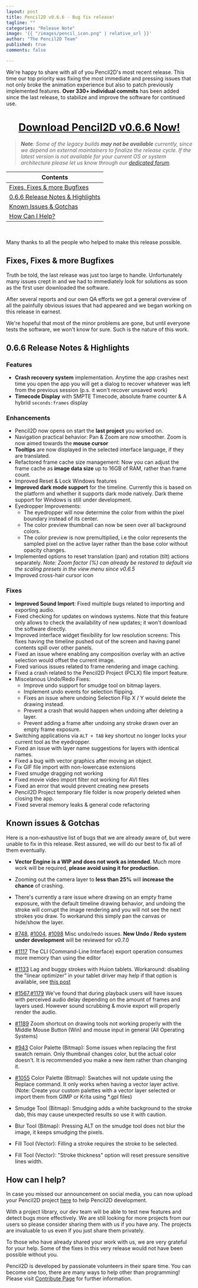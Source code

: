 ```yaml
---
layout: post
title: Pencil2D v0.6.6 - Bug fix release!
tagline: ""
categories: "Release Note"
image: '{{ "/images/pencil_icon.png" | relative_url }}'
author: "The Pencil2D Team"
published: true
comments: false

---
```


We're happy to share with all of you Pencil2D's most recent release. This time our top priority was fixing the most immediate and pressing issues that not only broke the animation experience but also to patch previously implemented features. **Over 330+ individual commits** has been added since the last release, to stabilize and improve the software for continued use.

<center><h1><a href="https://www.pencil2d.org/download">Download Pencil2D v0.6.6 Now!</a></h1></center>

> _**Note**: Some of the legacy builds **may not be available** currently, since we depend on external maintainers to finalize the release cycle. If the latest version is not available for your current OS or system architecture please let us know through our [dedicated forum][0]._

[0]: https://discuss.pencil2d.org/

| Contents                        |
| --------------------------------|
| [Fixes, Fixes & more Bugfixes](#fixes-Fixes--more-bugfixes)     |
| [0.6.6 Release Notes & Highlights](#066-release-notes--highlights)|
| [Known Issues & Gotchas](#known-issues--gotchas)|
| [How Can I Help?](#how-can-i-help)|

<br>

Many thanks to all the people who helped to make this release possible.

[chchwy]: https://github.com/chchwy
[scribblemaniac]: https://github.com/scribblemaniac
[candyface]: https://github.com/CandyFace
[davidlamhauge]: https://github.com/davidlamhauge
[josemoreno]: https://github.com/jose-moreno


## Fixes, Fixes & more Bugfixes

Truth be told, the last release was just too large to handle. Unfortunately many issues crept in and we had to immediately look for solutions as soon as the first user downloaded the software. 

After several reports and our own QA efforts we got a general overview of all the painfully obvious issues that had appeared and we began working on this release in earnest.

We're hopeful that most of the minor problems are gone, but until everyone tests the software, we won't know for sure. Such is the nature of this work.

## 0.6.6 Release Notes & Highlights

### Features
+ **Crash recovery system** implementation. Anytime the app crashes next time you open the app you will get a dialog to recover whatever was left from the previous session (p.s. it won't recover unsaved work)
+ **Timecode Display** with SMPTE Timecode, absolute frame counter & A hybrid `seconds:frames` display

### Enhancements
+ Pencil2D now opens on start the **last project** you worked on.
+ Navigation practical behavior: Pan & Zoom are now smoother. Zoom is now aimed towards the **mouse cursor**
+ **Tooltips** are now displayed in the selected interface language, if they are translated.
+ Refactored frame cache size management: Now you can adjust the frame cache as **image data size** up to 16GB of RAM, rather than frame count.
+ Improved Reset & Lock Windows features
+ **Improved dark mode support** for the timeline. Currently this is based on the platform and whether it supports dark mode natively. Dark theme support for Windows is still under development.
+ Eyedropper Improvements:
  - The eyedropper will now determine the color from within the pixel boundary instead of its center.
  - The color preview thumbnail can now be seen over all background colors.
  - The color preview is now premultiplied, i.e the color represents the sampled pixel on the active layer rather than the base color without opacity changes.
+ Implemented options to reset translation (pan) and rotation (tilt) actions separately. _Note: Zoom factor (%) can already be restored to default via the scaling presets in the view menu since v0.6.5_
+ Improved cross-hair cursor icon

### Fixes
+ **Improved Sound Import**: Fixed multiple bugs related to importing and exporting audio.
+ Fixed checking for updates on windows systems. Note that this feature only allows to check the availability of new updates; it won't download the software directly.
+ Improved interface widget flexibility for low resolution screens: This fixes having the timeline pushed out of the screen and having panel contents spill over other panels.
+ Fixed an issue where enabling any composition overlay with an active selection would offset the current image.
+ Fixed various issues related to frame rendering and image caching.
+ Fixed a crash related to the Pencil2D Project (PCLX) file import feature.
+ Miscelanous Undo/Redo Fixes:
  - Improve undo support for smudge tool on bitmap layers.
  - Implement undo events for selection flipping.
  - Fixes an issue where undoing Selection Flip X / Y would delete the drawing instead.
  - Prevent a crash that would happen when undoing after deleting a layer.
  - Prevent adding a frame after undoing any stroke drawn over an empty frame exposure.
+ Switching applications via `ALT + TAB` key shortcut no longer locks your current tool as the eyedropper.
+ Fixed an issue with layer name suggestions for layers with identical names.
+ Fixed a bug with vector graphics after moving an object.
+ Fix GIF file import with non-lowercase extensions
+ Fixed smudge dragging not working
+ Fixed movie video import filter not working for AVI files
+ Fixed an error that would prevent creating new presets
+ Pencil2D Project temporary file folder is now properly deleted when closing the app.
+ Fixed several memory leaks & general code refactoring

## Known issues & Gotchas

Here is a non-exhaustive list of bugs that we are already aware of, but were unable to fix in this release. Rest assured, we will do our best to fix all of them eventually.

- **Vector Engine is a WIP and does not work as intended**. Much more work will be required, **please avoid using it for production**.
- Zooming out the camera layer to **less than 25%** will **increase the chance** of crashing.
- There's currently a rare issue where drawing on an empty frame exposure, with the default timeline drawing behavior, and undoing the stroke will corrupt the image rendering and you will not see the next strokes you draw. To workarund this simply pan the canvas or hide/show the layer.
- [#748](https://github.com/pencil2d/pencil/issues/748), [#1004](https://github.com/pencil2d/pencil/issues/1004), [#1098](https://github.com/pencil2d/pencil/issues/1098) Misc undo/redo issues. **New Undo / Redo system under development** will be reviewed for v0.7.0
- [#1117](https://github.com/pencil2d/pencil/issues/1117) The CLI (Command-Line Interface) export operation consumes more memory than using the editor
- [#1133](https://github.com/pencil2d/pencil/issues/1133) Lag and buggy strokes with Huion tablets. Workaround: disabling the "linear optimizer" in your tablet driver may help if that option is available, see [this post](https://discuss.pencil2d.org/t/difficulty-with-tablet/1369/9)
- [#1567](https://github.com/pencil2d/pencil/issues/1567),[#1179](https://github.com/pencil2d/pencil/issues/1179) We've found that during playback users will have issues with perceived audio delay depending on the amount of frames and layers used. However sound scrubbing & movie export will properly render the audio.
- [#1189](https://github.com/pencil2d/pencil/issues/1189) Zoom shortcut on drawing tools not working properly with the Middle Mouse Button (Win) and mouse input in general (All Operating Systems)
- [#943](https://github.com/pencil2d/pencil/issues/943) Color Palette (Bitmap): Some issues when replacing the first swatch remain. Only thumbnail changes color, but the actual color doesn't. It is recommended you make a new item rather than changing it.
- [#1055](https://github.com/pencil2d/pencil/issues/1055) Color Palette (Bitmap): Swatches will not update using the Replace command. It only works when having a vector layer active. (Note: Create your custom palettes with a vector layer selected or import them from GIMP or Krita using *.gpl files)

- Smudge Tool (Bitmap): Smudging adds a white background to the stroke dab, this may cause unexpected results so use it with caution.
- Blur Tool (Bitmap): Pressing ALT on the smudge tool does not blur the image, it keeps smudging the pixels.
- Fill Tool (Vector): Filling a stroke requires the stroke to be selected.
- Fill Tool (Vector): "Stroke thickness" option will reset pressure sensitive lines width.

## How can I help?

In case you missed our announcement on social media, you can now upload your Pencil2D project [here](https://www.pencil2d.org/contribute/share.html) to help Pencil2D development.

With a project library, our dev team will be able to test new features and detect bugs more effectively. We are still looking for more projects from our users so please consider sharing them with us if you have any. The projects are invaluable to us even if you just share them privately.

To those who have already shared your work with us, we are very grateful for your help. Some of the fixes in this very release would not have been possible without you.

Pencil2D is developed by passionate volunteers in their spare time. You can become one too, there are many ways to help other than programming! Please visit [Contribute Page](https://www.pencil2d.org/contribute/) for further information.

